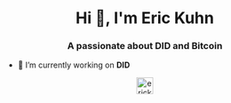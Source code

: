 <h1 align="center">Hi 👋, I'm Eric Kuhn</h1>
<h3 align="center">A passionate about DID and Bitcoin</h3>

- 🔭 I’m currently working on **DID**

<p align="center">
<a href="https://twitter.com/erickuhn19" target="blank"><img align="center" src="https://cdn.jsdelivr.net/npm/simple-icons@3.0.1/icons/twitter.svg" alt="erickuhn19" height="30" width="30" /></a>
</p>
